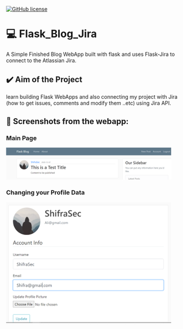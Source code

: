 <a href="https://github.com/MoElaSec/first-Discord-Bot/blob/main/LICENSE"><img alt="GitHub license" src="https://img.shields.io/github/license/MoElaSec/first-Discord-Bot?style=plastic"></a>
# :computer: Flask_Blog_Jira
A Simple Finished Blog WebApp built with flask and uses Flask-Jira to connect to the Atlassian Jira.

## :heavy_check_mark: Aim of the Project
learn building Flask WebApps and also connecting my project with Jira (how to get issues, comments and modify them ..etc) using Jira API.
## :camera_flash: Screenshots from the webapp:
### Main Page
<img src="Main Page.PNG" width="450">

### Changing your Profile Data
<img src="profile.PNG" width="450">

